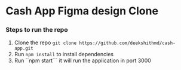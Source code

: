 # Cash App Figma design Clone
### Steps to run the repo
1. Clone the repo ```git clone https://github.com/deekshithmd/cash-app.git```
2. Run ```npm install``` to install dependencies
3. Run ``npm start``` it will run the application in port 3000

